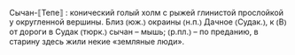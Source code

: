 ---
---

Сычан-⟦Тепе⟧
: конический голый холм с рыжей глинистой прослойкой у округленной вершины. Близ ⦅юж.⦆ окраины ⦅н.п.⦆ Дачное ⦅Судак.⦆, к ⦅В⦆ от дороги в Судак ⦅тюрк.⦆ сычан – мышь; ⦅р.пл.⦆ – по преданию, в старину здесь жили некие «земляные люди».
